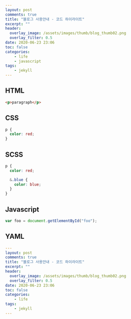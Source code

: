 ```yaml
---
layout: post
comments: true
title: "블로그 사용안내 - 코드 하이라이트"
excerpt: ""
header:
  overlay_image: /assets/images/thumb/blog_thumb02.png
  overlay_filter: 0.5
date: 2020-06-23 23:06
toc: false
categories:
    - life
    - javascript
tags:
    - jekyll
---
```


## HTML

```html
<p>paragraph</p>
```

## CSS

```css
p {
  color: red;
}
```

## SCSS

```scss
p {
  color: red;

  &.blue {
    color: blue;
  }
}
```

## Javascript
```javascript
var foo = document.getElementById("foo");
```

## YAML
```yaml
---
layout: post
comments: true
title: "블로그 사용안내 - 코드 하이라이트"
excerpt: ""
header:
  overlay_image: /assets/images/thumb/blog_thumb02.png
  overlay_filter: 0.5
date: 2020-06-23 23:06
toc: false
categories:
    - life
tags:
    - jekyll
---
```